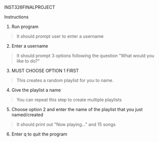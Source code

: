 INST326FINALPROJECT

Instructions

1. Run program
>It should prompt user to enter a username

2. Enter a username
>It should prompt 3 options following the question "What would you like to do?"

3. MUST CHOOSE OPTION 1 FIRST
>This creates a random playlist for you to name.

4. Give the playlist a name
>You can repeat this step to create multiple playlists

5. Choose option 2 and enter the name of the playlist that you just named/created
>It should print out "Now playing..." and 15 songs

6. Enter q to quit the program

